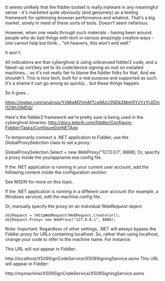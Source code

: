 
It seems unlikely that the fiddler toolset is really malware in any meaningful sense - it's marketed quite obviously (and genuinely) as a testing framework for optimising browser performance and whatnot. That's a big market, sorely in need of these sorts of tools. Doesn't seem nefarious.

However, when one reads through such materials - having been around people who do bad things with tech in various amazingly creative ways - one cannot help but think... "oh heavens, this won't end well."

It won't.

All indications are that cyberghost is using unlicensed fiddler2 code, and a faked-up cert/key set to do code/device signing as root on installed machines... so it's not really fair to blame the fiddler folks for that. And we shouldn't. This is nice tech, built for a real purpose and supported as such. It's a shame it can go wrong so quickly... but these things happen.

So it goes...


https://malwr.com/analysis/YzMwM2VmMTcwMzU2NDk2MmI5YzYzYjJlZmI1ZWU0MDQ/


Here's the fiddler2 framework we're pretty sure is being used in the cyberghost binaries:
http://docs.telerik.com/fiddler/Configure-Fiddler/Tasks/ConfigureDotNETApp



To temporarily connect a .NET application to Fiddler, use the GlobalProxySelection class to set a proxy:

GlobalProxySelection.Select = new WebProxy("127.0.0.1", 8888);
Or, specify a proxy inside the yourappname.exe.config file.

If the .NET application is running in your current user account, add the following content inside the configuration section:

<configuration>
 <system.net>
  <defaultProxy>
   <proxy bypassonlocal="false" usesystemdefault="true" />
  </defaultProxy>
 </system.net>
</configuration>
See MSDN for more on this topic.

If the .NET application is running in a different user account (for example, a Windows service), edit the machine.config file:

<!-- The following section is to force use of Fiddler for all applications, including those running in service accounts -->  <system.net>
 <defaultProxy>
  <proxy autoDetect="false" bypassonlocal="false" proxyaddress="http://127.0.0.1:8888" usesystemdefault="false" />
 </defaultProxy>
</system.net>
Or, manually specify the proxy on an individual WebRequest object:

    objRequest = (HttpWebRequest)WebRequest.Create(url);
    objRequest.Proxy= new WebProxy("127.0.0.1", 8888);
Note: Important: Regardless of other settings, .NET will always bypass the Fiddler proxy for URLs containing localhost. So, rather than using localhost, change your code to refer to the machine name. For instance:

This URL will not appear in Fiddler:

http://localhost/X509SignCodeService/X509SigningService.asmx
This URL will appear in Fiddler:

http://mymachine/X509SignCodeService/X509SigningService.asmx
